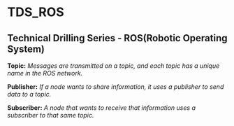 # TDS_ROS
## Technical Drilling Series - ROS(Robotic Operating System)
**Topic:**
*Messages are transmitted on a topic, and each topic has a unique name in the ROS network.*

**Publisher:**
*If a node wants to share information, it uses a publisher to send data to a topic.*

**Subscriber:**
*A node that wants to receive that information uses a subscriber to that same topic.*
